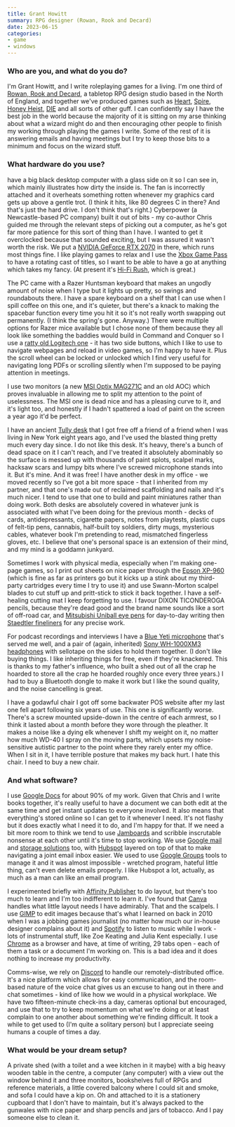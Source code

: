 ```yaml
---
title: Grant Howitt
summary: RPG designer (Rowan, Rook and Decard)
date: 2023-06-15
categories:
- game
- windows
---
```


### Who are you, and what do you do?

I'm Grant Howitt, and I write roleplaying games for a living. I'm one third of [Rowan, Rook and Decard](https://rowanrookanddecard.com/ "An RPG design studio."), a tabletop RPG design studio based in the North of England, and together we've produced games such as [Heart](https://rowanrookanddecard.com/product/heart-the-city-beneath-rpg/ "A dungeon-crawling tabletop RPG."), [Spire](https://rowanrookanddecard.com/product/spire-rpg/ "A fantasty/punk tabletop RPG."), [Honey Heist](https://gshowitt.itch.io/honey-heist "A tabletop RPG where you're a bear."), [DIE](https://www.kickstarter.com/projects/gshowitt/die-the-roleplaying-game "A tabletop RPG about playing a tabletop RPG.") and all sorts of other guff. I can confidently say I have the best job in the world because the majority of it is sitting on my arse thinking about what a wizard might do and then encouraging other people to finish my working through playing the games I write. Some of the rest of it is answering emails and having meetings but I try to keep those bits to a minimum and focus on the wizard stuff.

### What hardware do you use?

have a big black desktop computer with a glass side on it so I can see in, which mainly illustrates how dirty the inside is. The fan is incorrectly attached and it overheats something rotten whenever my graphics card gets up above a gentle trot. (I think it hits, like 80 degrees C in there? And that's just the hard drive. I don't think that's right.) Cyberpower (a Newcastle-based PC company) built it out of bits - my co-author Chris guided me through the relevant steps of picking out a computer, as he's got far more patience for this sort of thing than I have. I wanted to get it overclocked because that sounded exciting, but I was assured it wasn't worth the risk. We put a [NVIDIA GeForce RTX 2070][geforce-rtx-2070] in there, which runs most things fine. I like playing games to relax and I use the [Xbox Game Pass][xbox-game-pass] to have a rotating cast of titles, so I want to be able to have a go at anything which takes my fancy. (At present it's [Hi-Fi Rush][hi-fi-rush], which is great.)

The PC came with a Razer Huntsman keyboard that makes an ungodly amount of noise when I type but it lights up pretty, so swings and roundabouts there. I have a spare keyboard on a shelf that I can use when I spill coffee on this one, and it's quieter, but there's a knack to making the spacebar function every time you hit it so it's not really worth swapping out permanently. (I think the spring's gone. Anyway.) There were multiple options for Razer mice available but I chose none of them because they all look like something the baddies would build in Command and Conquer so I use a [ratty old Logitech one][m500s] - it has two side buttons, which I like to use to navigate webpages and reload in video games, so I'm happy to have it. Plus the scroll wheel can be locked or unlocked which I find very useful for navigating long PDFs or scrolling silently when I'm supposed to be paying attention in meetings.

I use two monitors (a new [MSI Optix MAG271C][optix-mag271c] and an old AOC) which proves invaluable in allowing me to split my attention to the point of uselessness. The MSI one is dead nice and has a pleasing curve to it, and it's light too, and honestly if I hadn't spattered a load of paint on the screen a year ago it'd be perfect.

I have an ancient [Tully desk][tully-i] that I got free off a friend of a friend when I was living in New York eight years ago, and I've used the blasted thing pretty much every day since. I do not like this desk. It's heavy, there's a bunch of dead space on it I can't reach, and I've treated it absolutely abominably so the surface is messed up with thousands of paint splots, scalpel marks, hacksaw scars and lumpy bits where I've screwed microphone stands into it. But it's mine. And it was free! I have another desk in my office - we moved recently so I've got a bit more space -  that I inherited from my partner, and that one's made out of reclaimed scaffolding and nails and it's much nicer. I tend to use that one to build and paint miniatures rather than doing work. Both desks are absolutely covered in whatever junk is associated with what I've been doing for the previous month - decks of cards, antidepressants, cigarette papers, notes from playtests, plastic cups of felt-tip pens, cannabis, half-built toy soldiers, dirty mugs, mysterious cables, whatever book I'm pretending to read, mismatched fingerless gloves, etc. I believe that one's personal space is an extension of their mind, and my mind is a goddamn junkyard.

Sometimes I work with physical media, especially when I'm making one-page games, so I print out sheets on nice paper through the [Epson XP-960][xp-960] (which is fine as far as printers go but it kicks up a stink about my third-party cartridges every time I try to use it) and use Swann-Morton scalpel blades to cut stuff up and pritt-stick to stick it back together. I have a self-healing cutting mat I keep forgetting to use. I favour DIXON TICONDEROGA pencils, because they're dead good and the brand name sounds like a sort of off-road car, and [Mitsubishi Uniball eye pens][eye-ub-157] for day-to-day writing then [Staedtler fineliners][pigment-liner-308] for any precise work.

For podcast recordings and interviews I have a [Blue Yeti microphone][yeti] that's served me well, and a pair of (again, inherited) [Sony WH-1000XM3 headphones][wh-1000xm3] with sellotape on the sides to hold them together. (I don't like buying things. I like inheriting things for free, even if they're knackered. This is thanks to my father's influence, who built a shed out of all the crap he hoarded to store all the crap he hoarded roughly once every three years.) I had to buy a Bluetooth dongle to make it work but I like the sound quality, and the noise cancelling is great.

I have a godawful chair I got off some backwater POS website after my last one fell apart following six years of use. This one is significantly worse. There's a screw mounted upside-down in the centre of each armrest, so I think it lasted about a month before they wore through the pleather. It makes a noise like a dying elk whenever I shift my weight on it, no matter how much WD-40 I spray on the moving parts, which upsets my noise-sensitive autistic partner to the point where they rarely enter my office. When I sit in it, I have terrible posture that makes my back hurt.  I hate this chair. I need to buy a new chair.

### And what software?

I use [Google Docs][google-docs] for about 90% of my work. Given that Chris and I write books together, it's really useful to have a document we can both edit at the same time and get instant updates to everyone involved. It also means that everything's stored online so I can get to it whenever I need. It's not flashy but it does exactly what I need it to do, and I'm happy for that. If we need a bit more room to think we tend to use [Jamboards][jamboard] and scribble inscrutable nonsense at each other until it's time to stop working. We use [Google mail][gmail] and [storage solutions][google-drive] too, with [Hubspot][] layered on top of that to make navigating a joint email inbox easier. We used to use [Google Groups][google-groups] tools to manage it and it was almost impossible - wretched program, hateful little thing, can't even delete emails properly. I like Hubspot a lot, actually, as much as a man can like an email program.

I experimented briefly with [Affinity Publisher][affinity-publisher] to do layout, but there's too much to learn and I'm too indifferent to learn it. I've found that [Canva][] handles what little layout needs I have admirably. That and the scalpels. I use [GIMP][] to edit images because that's what I learned on back in 2010 when I was a jobbing games journalist (no matter how much our in-house designer complains about it) and [Spotify][] to listen to music while I work - lots of instrumental stuff, like Zoe Keating and Julia Kent especially. I use [Chrome][] as a browser and have, at time of writing, 29 tabs open - each of them a task or a document I'm working on. This is a bad idea and it does nothing to increase my productivity.

Comms-wise, we rely on [Discord][] to handle our remotely-distributed office. It's a nice platform which allows for easy communication, and the room-based nature of the voice chat gives us an excuse to hang out in there and chat sometimes - kind of like how we would in a physical workplace. We have two fifteen-minute check-ins a day, cameras optional but encouraged, and use that to try to keep momentum on what we're doing or at least complain to one another about something we're finding difficult. It took a while to get used to (I'm quite a solitary person) but I appreciate seeing humans a couple of times a day.

### What would be your dream setup?

A private shed (with a toilet and a wee kitchen in it maybe) with a big heavy wooden table in the centre, a computer (any computer) with a view out the window behind it and three monitors, bookshelves full of RPGs and reference materials, a little covered balcony where I could sit and smoke, and sofa I could have a kip on. Oh and attached to it is a stationery cupboard that I don't have to maintain, but it's always packed to the gunwales with nice paper and sharp pencils and jars of tobacco. And I pay someone else to clean it.

[affinity-publisher]: https://affinity.serif.com/en-us/publisher/ "Page layout and design software."
[canva]: http://web.archive.org/web/20221226232811/https://www.canva.com/ "Web-based design software."
[chrome]: https://www.google.com/intl/en/chrome/ "A WebKit-based browser, where each tab runs in its own thread."
[discord]: https://discord.com/ "A voice and text chat service."
[eye-ub-157]: https://uniball.co.uk/brands/eye/uni-ball-eye-ub-157/ "A rollerball pen."
[geforce-rtx-2070]: https://www.nvidia.com/en-au/geforce/20-series/ "A graphics card."
[gimp]: https://www.gimp.org/ "An open-source image editor."
[gmail]: https://mail.google.com/mail/u/0/ "Web-based email."
[google-docs]: https://en.wikipedia.org/wiki/Google_Docs "A web-based office suite."
[google-drive]: http://web.archive.org/web/20220127131904/https://accounts.google.com/ServiceLogin?service=wise "A cloud storage service."
[google-groups]: http://web.archive.org/web/20180704120224/https://groups.google.com/d/homeredir "A group forum service."
[hi-fi-rush]: https://en.wikipedia.org/wiki/Hi-Fi_Rush "A rhythm/action video game."
[hubspot]: https://www.hubspot.com/ "A CRM service."
[jamboard]: https://workspace.google.com/products/jamboard/ "A collaborative whiteboard service."
[m500s]: https://www.logitech.com/en-gb/products/mice/m500s-corded-mouse.910-005784.html "A corded mouse."
[optix-mag271c]: http://web.archive.org/web/20230602212553/https://www.msi.com/Monitor/Optix-MAG271C "A 27 inch curved monitor."
[pigment-liner-308]: http://web.archive.org/web/20190203013853/https://www.staedtler.com/intl/en/products/fineliners/pigment-liner-308-fineliner-m308/ "A pen."
[spotify]: https://open.spotify.com/__noul__?pfhp=2c2ccb58-8a92-4713-a1c0-8b43b3090b49 "A music streaming service."
[tully-i]: https://www.furniture-work.co.uk/tully-i-right-hand-ergonomic-desk-1.html "An ergonomic desk."
[wh-1000xm3]: https://electronics.sony.com/audio/headphones/headband/p/wh1000xm3-b "Wireless over-the-ear headphones."
[xbox-game-pass]: https://en.wikipedia.org/wiki/Xbox_Game_Pass "A video game subscription service."
[xp-960]: https://epson.com/Support/Printers/All-In-Ones/XP-Series/Epson-XP-960/s/SPT_C11CE82201 "An all-in-one printer."
[yeti]: http://web.archive.org/web/20160413134343/http://www.bluemic.com:80/yeti/ "A USB microphone."
